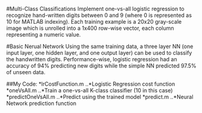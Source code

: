 #Multi-Class Classifications
Implement one-vs-all logistic regression to recognize hand-written digits between 0 and 9 (where 0 is represented as 10 for MATLAB indexing).  Each training example is a 20x20 gray-scale image which is unrolled into a 1x400 row-wise vector, each column representing a numeric value.

#Basic Nerual Network
Using the same training data, a three layer NN (one input layer, one hidden layer, and one output layer) can be used to classify the handwritten digits.  Performance-wise, logistic regression had an accuracy of 94% predicting new digits while the simple NN predicted 97.5% of unseen data.

##My Code:
*lrCostFunction.m
..*Logistic Regression cost function
*oneVsAll.m
..*Train a one-vs-all K-class classifier (10 in this case)
*predictOneVsAll.m
..*Predict using the trained model
*predict.m
..*Neural Network prediction function
